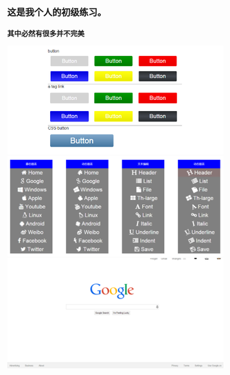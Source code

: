 ## 这是我个人的初级练习。
### 其中必然有很多并不完美
![Buttons practices](Images/2015-03-19_213210.png)
![Iconfont practices](Images/2015-03-19_213113.png)
![仿Google首页](Images/2015-03-19_213154.png)